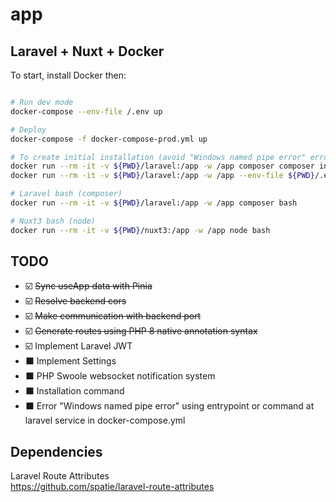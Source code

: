 # app
## Laravel + Nuxt + Docker


To start, install Docker then:

```bash

# Run dev mode
docker-compose --env-file /.env up

# Deploy
docker-compose -f docker-compose-prod.yml up

# To create initial installation (avoid "Windows named pipe error" error at laravel service command)
docker run --rm -it -v ${PWD}/laravel:/app -w /app composer composer install
docker run --rm -it -v ${PWD}/laravel:/app -w /app --env-file ${PWD}/.env composer php artisan app:install

# Laravel bash (composer)
docker run --rm -it -v ${PWD}/laravel:/app -w /app composer bash

# Nuxt3 bash (node)
docker run --rm -it -v ${PWD}/nuxt3:/app -w /app node bash

```

## TODO
- ☑️ ~~Sync useApp data with Pinia~~
- ☑️ ~~Resolve backend cors~~
- ☑️ ~~Make communication with backend port~~
- ☑️ ~~Generate routes using PHP 8 native annotation syntax~~
- ☑️ Implement Laravel JWT
- ⬛ Implement Settings
- ⬛ PHP Swoole websocket notification system
- ⬛ Installation command
- ⬛ Error "Windows named pipe error" using entrypoint or command at laravel service in docker-compose.yml

## Dependencies

Laravel Route Attributes <br>
https://github.com/spatie/laravel-route-attributes
